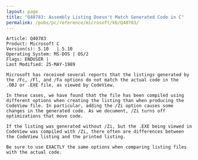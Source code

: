 ```yaml
---
layout: page
title: "Q40783: Assembly Listing Doesn't Match Generated Code in C"
permalink: /pubs/pc/reference/microsoft/kb/Q40783/
---
```


	Article: Q40783
	Product: Microsoft C
	Version(s): 5.10   | 5.10
	Operating System: MS-DOS | OS/2
	Flags: ENDUSER |
	Last Modified: 25-MAY-1989
	
	Microsoft has received several reports that the listings generated by
	the /Fc, /Fl, and /Fa options do not match the actual code in the
	.OBJ or .EXE file, as viewed by CodeView.
	
	In these cases, we have found that the file has been compiled using
	different options when creating the listing than when producing the
	CodeView file. In particular, adding the /Zi option causes some
	changes in the generated code. As we document, /Zi turns off
	optimizations that move code.
	
	If the listing was generated without /Zi, but the .EXE being viewed in
	CodeView was compiled with /Zi, there often are differences between
	the CodeView listing and the printed listing.
	
	Be sure to use EXACTLY the same options when comparing listing files
	with the actual code.
